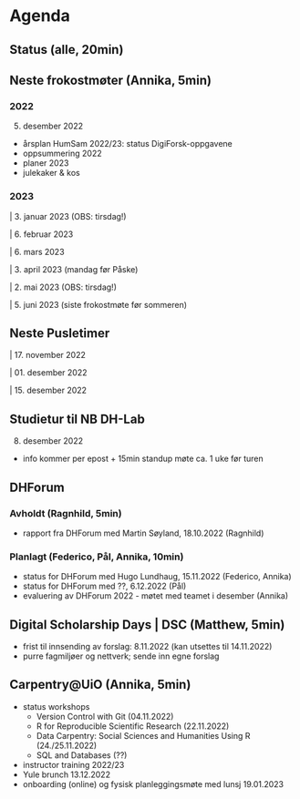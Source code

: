 # Agenda

## Status (alle, 20min)

## Neste frokostmøter (Annika, 5min)

### 2022

5. desember 2022
  - årsplan HumSam 2022/23: status DigiForsk-oppgavene
  - oppsummering 2022
  - planer 2023
  - julekaker & kos

### 2023
| 3. januar 2023 (OBS: tirsdag!)

| 6. februar 2023

| 6. mars 2023

| 3. april 2023 (mandag før Påske)

| 2. mai 2023 (OBS: tirsdag!)

| 5. juni 2023 (siste frokostmøte før sommeren)

## Neste Pusletimer

| 17. november 2022

| 01. desember 2022

| 15. desember 2022

## Studietur til NB DH-Lab

08. desember 2022
  - info kommer per epost + 15min standup møte ca. 1 uke før turen

## DHForum

### Avholdt (Ragnhild, 5min)
- rapport fra DHForum med Martin Søyland, 18.10.2022 (Ragnhild)

### Planlagt (Federico, Pål, Annika, 10min)
- status for DHForum med Hugo Lundhaug, 15.11.2022 (Federico, Annika)
- status for DHForum med ??, 6.12.2022 (Pål)
- evaluering av DHForum 2022 - møtet med teamet i desember (Annika)

## Digital Scholarship Days | DSC (Matthew, 5min)
- frist til innsending av forslag: 8.11.2022 (kan utsettes til 14.11.2022)
- purre fagmiljøer og nettverk; sende inn egne forslag

## Carpentry@UiO (Annika, 5min)
- status workshops
  - Version Control with Git (04.11.2022)
  - R for Reproducible Scientific Research (22.11.2022)
  - Data Carpentry: Social Sciences and Humanities Using R (24./25.11.2022)
  - SQL and Databases (??)
- instructor training 2022/23
- Yule brunch 13.12.2022
- onboarding (online) og fysisk planleggingsmøte med lunsj 19.01.2023
